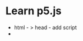 # Learn p5.js

- html - > head - add script
- <script src="https://cdn.jsdelivr.net/npm/p5@1.5.0/lib/p5.js"></script>
